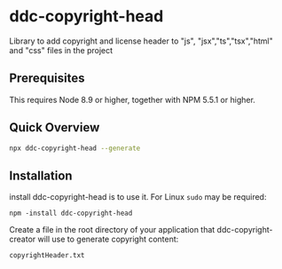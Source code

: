 # ddc-copyright-head

Library to add copyright and license header to "js", "jsx","ts","tsx","html" and "css" files in the project

## Prerequisites

This requires Node 8.9 or higher, together
with NPM 5.5.1 or higher.

## Quick Overview

```sh
npx ddc-copyright-head --generate
```

## Installation

install ddc-copyright-head is to use it. For Linux `sudo` may be required:

```
npm -install ddc-copyright-head
```

Create a file in the root directory of your application that ddc-copyright-creator will use to generate copyright content:

```
copyrightHeader.txt
```


